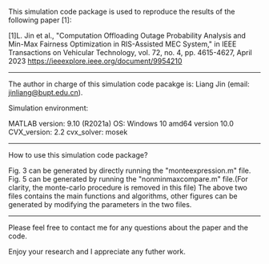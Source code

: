 This simulation code package is used to reproduce the results of the following paper [1]:

[1]L. Jin et al., "Computation Offloading Outage Probability Analysis and Min-Max Fairness Optimization in RIS-Assisted MEC System," in IEEE Transactions on Vehicular Technology, vol. 72, no. 4, pp. 4615-4627, April 2023 
https://ieeexplore.ieee.org/document/9954210

*********************************************************************************************************************************
The author in charge of this simulation code pacakge is: Liang Jin (email: jinliang@bupt.edu.cn).

Simulation environment: 

MATLAB version: 9.10 (R2021a)
OS: Windows 10 amd64 version 10.0
CVX_version: 2.2  cvx_solver: mosek 
*********************************************************************************************************************************
How to use this simulation code package?

Fig. 3 can be generated by directly running the "monteexpression.m" file. 
Fig. 5 can be generated by running the "nonminmaxcompare.m" file.(For clarity, the monte-carlo procedure is removed in this file) 
The above two files contains the main functions and algorithms, other figures can be generated by modifying the parameters in the two files.

*********************************************************************************************************************************
Please feel free to contact me for any questions about the paper and the code.

Enjoy your research and I appreciate any futher work.
